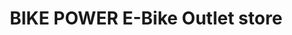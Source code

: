 ---
title: "BIKE POWER E-Bike Outlet store"
url: /adenau/bike-power-e-bike-outlet-store/
shop: Fahrrad
---
